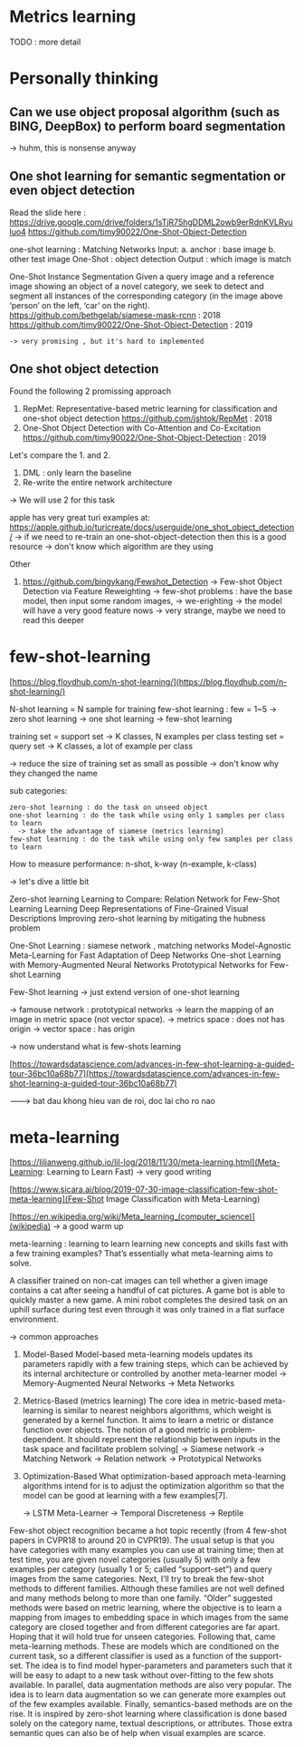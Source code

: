 
# Metrics learning

TODO : more detail
   

# Personally thinking

## Can we use object proposal algorithm (such as BING, DeepBox) to perform board segmentation 
-> huhm, this is nonsense anyway

## One shot learning for semantic segmentation or even object detection

Read the slide here : https://drive.google.com/drive/folders/1sTjR75hgDDML2owb9erRdnKVLRvuluo4
https://github.com/timy90022/One-Shot-Object-Detection

one-shot learning : 
  Matching Networks
    Input: 
      a. anchor : base image
      b. other test image
  One-Shot : object detection 
    Output : which image is match

  One-Shot Instance Segmentation
    Given a query image and a reference image showing an object of a novel category, we seek to detect and segment all instances of the corresponding category (in the image above ‘person’ on the left, ‘car’ on the right). 
    https://github.com/bethgelab/siamese-mask-rcnn : 2018
    https://github.com/timy90022/One-Shot-Object-Detection : 2019
    
    -> very promising , but it's hard to implemented

## One shot object detection

Found the following 2 promissing approach

1. RepMet: Representative-based metric learning for classification and one-shot object detection
   https://github.com/jshtok/RepMet : 2018
2. One-Shot Object Detection with Co-Attention and Co-Excitation   
   https://github.com/timy90022/One-Shot-Object-Detection : 2019
   
   
Let's compare the 1. and 2.
1. DML : only learn the baseline
2. Re-write the entire network architecture

-> We will use 2 for this task

apple has very great turi examples at: https://apple.github.io/turicreate/docs/userguide/one_shot_object_detection/
  -> if we need to re-train an one-shot-object-detection then this is a good resource
  -> don't know which algorithm are they using 
   
   
Other
1. https://github.com/bingykang/Fewshot_Detection 
   -> Few-shot Object Detection via Feature Reweighting
  -> few-shot problems : have the base model, then input some random images, 
    -> we-erighting -> the model will have a very good feature nows
    -> very strange, maybe we need to read this deeper

# few-shot-learning

[https://blog.floydhub.com/n-shot-learning/](https://blog.floydhub.com/n-shot-learning/)


   N-shot learning = N sample for training
   few-shot learning : few = 1~5
    -> zero shot learning
    -> one shot learning
    -> few-shot learning

  training set = support set
    -> K classes, N examples per class
  testing set = query set
    -> K classes, a lot of example per class

  -> reduce the size of training set as small as possible
  -> don't know why they changed the name

  sub categories: 

    zero-shot learning : do the task on unseed object
    one-shot learning : do the task while using only 1 samples per class to learn
      -> take the advantage of siamese (metrics learning)
    few-shot learning : do the task while using only few samples per class to learn

  How to measure performance: n-shot, k-way (n-example, k-class)



  -> let's dive a little bit

  Zero-shot learning
    Learning to Compare: Relation Network for Few-Shot Learning
    Learning Deep Representations of Fine-Grained Visual Descriptions
    Improving zero-shot learning by mitigating the hubness problem

  One-Shot Learning : siamese network , matching networks
    Model-Agnostic Meta-Learning for Fast Adaptation of Deep Networks
    One-shot Learning with Memory-Augmented Neural Networks
    Prototypical Networks for Few-shot Learning

  Few-Shot learning
    -> just extend version of one-shot learning

-> famouse network : prototypical networks
  -> learn the mapping of an image in metric space (not vector space).
  -> metrics space : does not has origin
  -> vector space : has origin

  -> now understand what is few-shots learning

[https://towardsdatascience.com/advances-in-few-shot-learning-a-guided-tour-36bc10a68b77](https://towardsdatascience.com/advances-in-few-shot-learning-a-guided-tour-36bc10a68b77)


---> bat dau khong hieu van de roi, doc lai cho ro nao

# meta-learning

[https://lilianweng.github.io/lil-log/2018/11/30/meta-learning.html](Meta-Learning: Learning to Learn Fast)
  -> very good writing

[https://www.sicara.ai/blog/2019-07-30-image-classification-few-shot-meta-learning](Few-Shot Image Classification with Meta-Learning)


[https://en.wikipedia.org/wiki/Meta_learning_(computer_science)](wikipedia)
  -> a good warm up

meta-learning : learning to learn
   learning new concepts and skills fast with a few training examples? That’s essentially what meta-learning aims to solve.

  A classifier trained on non-cat images can tell whether a given image contains a cat after seeing a handful of cat pictures.
  A game bot is able to quickly master a new game.
  A mini robot completes the desired task on an uphill surface during test even through it was only trained in a flat surface environment.

  -> common approaches

  1. Model-Based
    Model-based meta-learning models updates its parameters rapidly with a few training steps, which can be achieved by its internal architecture or controlled by another meta-learner model
      -> Memory-Augmented Neural Networks
      -> Meta Networks
  2. Metrics-Based (metrics learning)
    The core idea in metric-based meta-learning is similar to nearest neighbors algorithms, which weight is generated by a kernel function. It aims to learn a metric or distance function over objects. The notion of a good metric is problem-dependent. It should represent the relationship between inputs in the task space and facilitate problem solving[
      -> Siamese network
      -> Matching Network
      -> Relation network
      -> Prototypical Networks
  3. Optimization-Based
    What optimization-based approach meta-learning algorithms intend for is to adjust the optimization algorithm so that the model can be good at learning with a few examples[7].

      -> LSTM Meta-Learner
      -> Temporal Discreteness
      -> Reptile




Few-shot object recognition became a hot topic recently (from 4 few-shot papers in CVPR18 to around 20 in CVPR19). The usual setup is that you have categories with many examples you can use at training time; then at test time, you are given novel categories (usually 5) with only a few examples per category (usually 1 or 5; called “support-set”) and query images from the same categories.
Next, I’ll try to break the few-shot methods to different families. Although these families are not well defined and many methods belong to more than one family.
“Older” suggested methods were based on metric learning, where the objective is to learn a mapping from images to embedding space in which images from the same category are closed together and from different categories are far apart. Hoping that it will hold true for unseen categories.
Following that, came meta-learning methods. These are models which are conditioned on the current task, so a different classifier is used as a function of the support-set. The idea is to find model hyper-parameters and parameters such that it will be easy to adapt to a new task without over-fitting to the few shots available.
In parallel, data augmentation methods are also very popular. The idea is to learn data augmentation so we can generate more examples out of the few examples available.
Finally, semantics-based methods are on the rise. It is inspired by zero-shot learning where classification is done based solely on the category name, textual descriptions, or attributes. Those extra semantic ques can also be of help when visual examples are scarce.